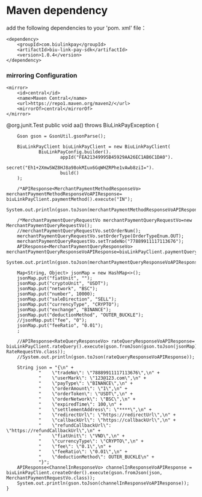 # Maven dependency

add the following dependencies to your 'pom. xml' file：

```
<dependency>
    <groupId>com.biulinkpay</groupId>
    <artifactId>biu-link-pay-sdk</artifactId>
    <version>1.0.4</version>
</dependency>
```

### mirroring Configuration
```
<mirror>
    <id>central</id>
    <name>Maven Central</name>
    <url>https://repo1.maven.org/maven2/</url>
    <mirrorOf>central</mirrorOf>
</mirror>
```

@org.junit.Test
    public void aa() throws BiuLinkPayException {

        Gson gson = GsonUtil.gsonParse();

        BiuLinkPayClient biuLinkPayClient = new BiuLinkPayClient(
                BiuLinkPayConfig.builder().
                        appId("FEA21349995B45929AA26EC1AB6C1DA0").
                        secret("Eh1+2XmwSWZ8HJ8a98okMIux6GqWHZRPhe1vAwb8ziI=").
                        build()
        );

        /*APIResponse<MerchantPaymentMethodResponseVo> merchantPaymentMethodResponseVoAPIResponse= biuLinkPayClient.paymentMethod().execute("IN");
        System.out.println(gson.toJson(merchantPaymentMethodResponseVoAPIResponse.getModel()));*/

        /*MerchantPaymentQueryRequestVo merchantPaymentQueryRequestVo=new MerchantPaymentQueryRequestVo();
        //merchantPaymentQueryRequestVo.setOrderNum();
        merchantPaymentQueryRequestVo.setOrderType(OrderTypeEnum.OUT);
        merchantPaymentQueryRequestVo.setTradeNo("77889911117113676");
        APIResponse<MerchantPaymentQueryResponseVo> merchantPaymentQueryResponseVoAPIResponse=biuLinkPayClient.paymentQuery().execute(merchantPaymentQueryRequestVo);
        System.out.println(gson.toJson(merchantPaymentQueryResponseVoAPIResponse));*/

        Map<String, Object> jsonMap = new HashMap<>();
        jsonMap.put("fiatUnit", "");
        jsonMap.put("cryptoUnit", "USDT");
        jsonMap.put("network", "BSC");
        jsonMap.put("number", 10000);
        jsonMap.put("saleDirection", "SELL");
        jsonMap.put("currencyType", "CRYPTO");
        jsonMap.put("exchange", "BINANCE");
        jsonMap.put("deductionMethod", "OUTER_BUCKLE");
        //jsonMap.put("fee", "0");
        jsonMap.put("feeRatio", "0.01");
        ;

        //APIResponse<RateQueryResponseVo> rateQueryResponseVoAPIResponse= biuLinkPayClient.rateQuery().execute(gson.fromJson(gson.toJson(jsonMap), RateRequestVo.class));
        //System.out.println(gson.toJson(rateQueryResponseVoAPIResponse));

        String json = "{\n" +
                "    \"tradeNo\": \"78889911117113676\",\n" +
                "    \"userMark\": \"123@123.com\",\n" +
                "    \"payType\": \"BINANCE\",\n" +
                "    \"orderAmount\": \"1\",\n" +
                "    \"orderToken\": \"USDT\",\n" +
                "    \"orderNetwork\": \"BSC\",\n" +
                "    \"expiredTime\": 100,\n" +
                "    \"settlementAddress\": \"****\",\n" +
                "    \"redirectUrl\": \"https://redirectUrl\",\n" +
                "    \"callbackUrl\": \"https://callbackUrl\",\n" +
                "    \"refundCallbackUrl\": \"https://refundCallbackUrl\",\n" +
                "    \"fiatUnit\": \"VND\",\n" +
                "    \"currencyType\": \"CRYPTO\",\n" +
                "    \"fee\": \"0.1\",\n" +
                "    \"feeRatio\": \"0.01\",\n" +
                "    \"deductionMethod\": OUTER_BUCKLE\n" +
                "}";
        APIResponse<ChannelInResponseVo> channelInResponseVoAPIResponse = biuLinkPayClient.createOrder().execute(gson.fromJson(json, MerchantPaymentRequestVo.class));
        System.out.println(gson.toJson(channelInResponseVoAPIResponse));
    }
